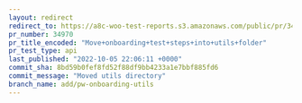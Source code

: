 ```yaml
---
layout: redirect
redirect_to: https://a8c-woo-test-reports.s3.amazonaws.com/public/pr/34970/api/index.html
pr_number: 34970
pr_title_encoded: "Move+onboarding+test+steps+into+utils+folder"
pr_test_type: api
last_published: "2022-10-05 22:06:11 +0000"
commit_sha: 8bd59b0fef8fd52f88df9bb4233a1e7bbf885fd6
commit_message: "Moved utils directory"
branch_name: add/pw-onboarding-utils
---
```

